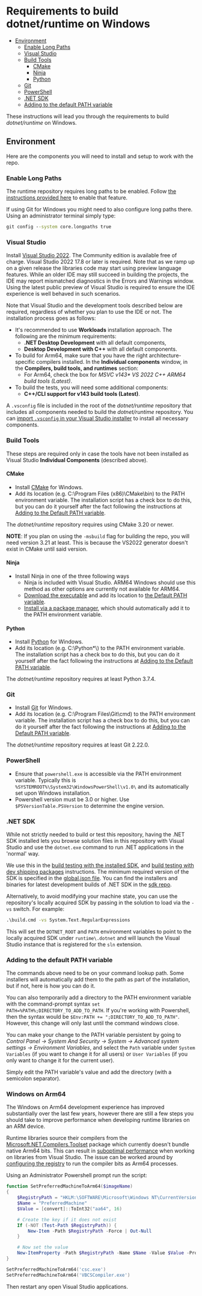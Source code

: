 # Requirements to build dotnet/runtime on Windows

* [Environment](#environment)
  * [Enable Long Paths](#enable-long-paths)
  * [Visual Studio](#visual-studio)
  * [Build Tools](#build-tools)
    * [CMake](#cmake)
    * [Ninja](#ninja)
    * [Python](#python)
  * [Git](#git)
  * [PowerShell](#powershell)
  * [.NET SDK](#net-sdk)
  * [Adding to the default PATH variable](#adding-to-the-default-path-variable)

These instructions will lead you through the requirements to build _dotnet/runtime_ on Windows.

## Environment

Here are the components you will need to install and setup to work with the repo.

### Enable Long Paths

The runtime repository requires long paths to be enabled. Follow [the instructions provided here](https://learn.microsoft.com/windows/win32/fileio/maximum-file-path-limitation#enable-long-paths-in-windows-10-version-1607-and-later) to enable that feature.

If using Git for Windows you might need to also configure long paths there. Using an administrator terminal simply type:

```cmd
git config --system core.longpaths true
```

### Visual Studio

Install [Visual Studio 2022](https://visualstudio.microsoft.com/downloads/). The Community edition is available free of charge. Visual Studio 2022 17.8 or later is required. Note that as we ramp up on a given release the libraries code may start using preview language features. While an older IDE may still succeed in building the projects, the IDE may report mismatched diagnostics in the Errors and Warnings window. Using the latest public preview of Visual Studio is required to ensure the IDE experience is well behaved in such scenarios.

Note that Visual Studio and the development tools described below are required, regardless of whether you plan to use the IDE or not. The installation process goes as follows:

* It's recommended to use **Workloads** installation approach. The following are the minimum requirements:
  * **.NET Desktop Development** with all default components,
  * **Desktop Development with C++** with all default components.
* To build for Arm64, make sure that you have the right architecture-specific compilers installed. In the **Individual components** window, in the **Compilers, build tools, and runtimes** section:
  * For Arm64, check the box for _MSVC v143* VS 2022 C++ ARM64 build tools (Latest)_.
* To build the tests, you will need some additional components:
  * **C++/CLI support for v143 build tools (Latest)**.

A `.vsconfig` file is included in the root of the _dotnet/runtime_ repository that includes all components needed to build the _dotnet/runtime_ repository. You can [import `.vsconfig` in your Visual Studio installer](https://learn.microsoft.com/visualstudio/install/import-export-installation-configurations?view=vs-2022#import-a-configuration) to install all necessary components.

### Build Tools

These steps are required only in case the tools have not been installed as Visual Studio **Individual Components** (described above).

#### CMake

* Install [CMake](https://cmake.org/download) for Windows.
* Add its location (e.g. C:\Program Files (x86)\CMake\bin) to the PATH environment variable. The installation script has a check box to do this, but you can do it yourself after the fact following the instructions at [Adding to the Default PATH variable](#adding-to-the-default-path-variable).

The _dotnet/runtime_ repository requires using CMake 3.20 or newer.

**NOTE**: If you plan on using the `-msbuild` flag for building the repo, you will need version 3.21 at least. This is because the VS2022 generator doesn't exist in CMake until said version.

#### Ninja

* Install Ninja in one of the three following ways
  * Ninja is included with Visual Studio. ARM64 Windows should use this method as other options are currently not available for ARM64.
  * [Download the executable](https://github.com/ninja-build/ninja/releases) and add its location to [the Default PATH variable](#adding-to-the-default-path-variable).
  * [Install via a package manager](https://github.com/ninja-build/ninja/wiki/Pre-built-Ninja-packages), which should automatically add it to the PATH environment variable.

#### Python

* Install [Python](https://www.python.org/downloads/) for Windows.
* Add its location (e.g. C:\Python*\\) to the PATH environment variable.
  The installation script has a check box to do this, but you can do it yourself after the fact following the instructions at [Adding to the Default PATH variable](#adding-to-the-default-path-variable).

The _dotnet/runtime_ repository requires at least Python 3.7.4.

### Git

* Install [Git](https://git-for-windows.github.io/) for Windows.
* Add its location (e.g. C:\Program Files\Git\cmd) to the PATH environment variable.
  The installation script has a check box to do this, but you can do it yourself after the fact following the instructions at [Adding to the Default PATH variable](#adding-to-the-default-path-variable).

The _dotnet/runtime_ repository requires at least Git 2.22.0.

### PowerShell

* Ensure that `powershell.exe` is accessible via the PATH environment variable. Typically this is `%SYSTEMROOT%\System32\WindowsPowerShell\v1.0\` and its automatically set upon Windows installation.
* Powershell version must be 3.0 or higher. Use `$PSVersionTable.PSVersion` to determine the engine version.

### .NET SDK

While not strictly needed to build or test this repository, having the .NET SDK installed lets you browse solution files in this repository with Visual Studio and use the `dotnet.exe` command to run .NET applications in the 'normal' way.

We use this in the [build testing with the installed SDK](/docs/workflow/testing/using-your-build-with-installed-sdk.md), and [build testing with dev shipping packages](/docs/workflow/testing/using-dev-shipping-packages.md) instructions. The minimum required version of the SDK is specified in the [global.json file](https://github.com/dotnet/runtime/blob/main/global.json#L3). You can find the installers and binaries for latest development builds of .NET SDK in the [sdk repo](https://github.com/dotnet/sdk#installing-the-sdk).

Alternatively, to avoid modifying your machine state, you can use the repository's locally acquired SDK by passing in the solution to load via the `-vs` switch. For example:

```cmd
.\build.cmd -vs System.Text.RegularExpressions
```

This will set the `DOTNET_ROOT` and `PATH` environment variables to point to the locally acquired SDK under `runtime\.dotnet` and will launch the Visual Studio instance that is registered for the `sln` extension.

### Adding to the default PATH variable

The commands above need to be on your command lookup path. Some installers will automatically add them to the path as part of the installation, but if not, here is how you can do it.

You can also temporarily add a directory to the PATH environment variable with the command-prompt syntax `set PATH=%PATH%;DIRECTORY_TO_ADD_TO_PATH`. If you're working with Powershell, then the syntax would be `$Env:PATH += ";DIRECTORY_TO_ADD_TO_PATH"`. However, this change will only last until the command windows close.

You can make your change to the PATH variable persistent by going to _Control Panel -> System And Security -> System -> Advanced system settings -> Environment Variables_, and select the `Path` variable under `System Variables` (if you want to change it for all users) or `User Variables` (if you only want to change it for the current user).

Simply edit the PATH variable's value and add the directory (with a semicolon separator).

### Windows on Arm64

The Windows on Arm64 development experience has improved substantially over the last few years, however there are still a few steps you should take to improve performance when developing runtime libraries on an ARM device.

Runtime libraries source their compilers from the [Microsoft.NET.Compilers.Toolset](https://www.nuget.org/packages/Microsoft.Net.Compilers.Toolset/) package which currently doesn't bundle native Arm64 bits. This can result in [suboptimal performance](https://github.com/dotnet/runtime/issues/104548) when working on libraries from Visual Studio. The issue can be worked around by [configuring the registry](https://github.com/dotnet/runtime/issues/104548#issuecomment-2214581797) to run the compiler bits as Arm64 processes.

Using an Administrator Powershell prompt run the script:

```powershell
function SetPreferredMachineToArm64($imageName)
{
    $RegistryPath = "HKLM:\SOFTWARE\Microsoft\Windows NT\CurrentVersion\Image File Execution Options\${imageName}"
    $Name = "PreferredMachine"
    $Value = [convert]::ToInt32("aa64", 16)

    # Create the key if it does not exist
    If (-NOT (Test-Path $RegistryPath)) {
        New-Item -Path $RegistryPath -Force | Out-Null
    }

    # Now set the value
    New-ItemProperty -Path $RegistryPath -Name $Name -Value $Value -PropertyType DWORD -Force
}

SetPreferredMachineToArm64('csc.exe')
SetPreferredMachineToArm64('VBCSCompiler.exe')
```

Then restart any open Visual Studio applications.
